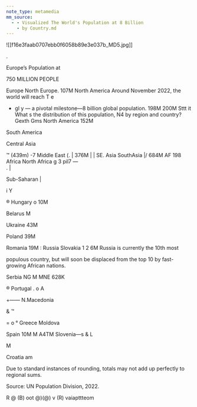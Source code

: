 ```yaml
---
note_type: metamedia
mm_source:
  - - Visualized The World's Population at 8 Billion
    - by Country.md
---
```


![[f16e3faab0707ebb0f6058b89e3e037b_MD5.jpg]]

.

Europe’s Population at

750 MILLION PEOPLE

Europe
North Europe.
107M
North America Around November 2022, the world will reach T e
- gl y — a pivotal milestone—8 billion global population. 198M 200M
Sttt it What s the distribution of this population,
N4 by region and country? Gexth Gms
North America 152M

South America

Central Asia

™
(439m)
-7 Middle East (. |
376M | | SE. Asia
SouthAsia |/ 684M
AF 198
Africa
North Africa g 3
pil7 —\
. |

Sub-Saharan |

i Y

®
Hungary
o 10M

Belarus
M

Ukraine
43M

Poland
39M

Romania
19M :
Russia
Slovakia
1 2 6M Russia is currently the 10th most

populous country, but will soon be
displaced from the top 10 by
fast-growing African nations.

Serbia NG
M MNE
628K

® Portugal
. o A

+—— N.Macedonia

& ™

= o °
Greece Moldova

Spain 10M M
A4TM Slovenia—s &
L

M

Croatia
am

Due to standard instances of rounding, totals
may not add up perfectly to regional sums.

Source: UN Population Division, 2022.

R @ (B) oot @)(@) v (R) vaiapttteom


